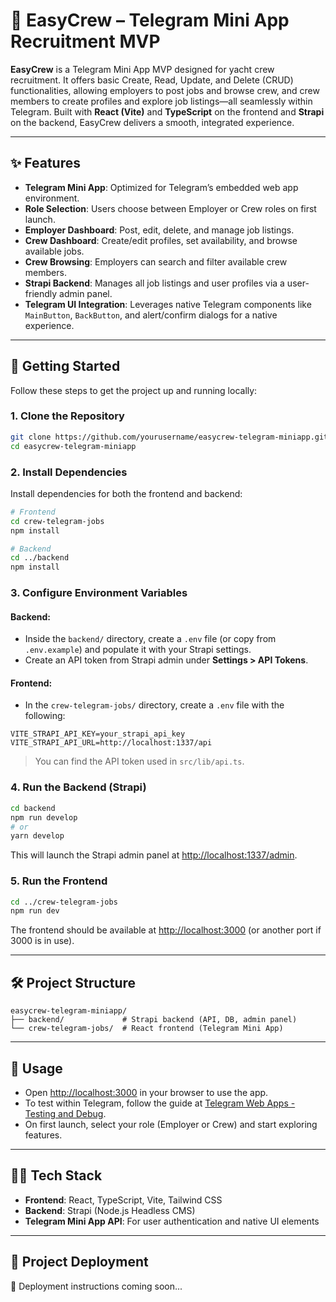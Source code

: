 
# 🚤 EasyCrew – Telegram Mini App Recruitment MVP

**EasyCrew** is a Telegram Mini App MVP designed for yacht crew recruitment. It offers basic Create, Read, Update, and Delete (CRUD) functionalities, allowing employers to post jobs and browse crew, and crew members to create profiles and explore job listings—all seamlessly within Telegram. Built with **React (Vite)** and **TypeScript** on the frontend and **Strapi** on the backend, EasyCrew delivers a smooth, integrated experience.

---

## ✨ Features

- **Telegram Mini App**: Optimized for Telegram’s embedded web app environment.  
- **Role Selection**: Users choose between Employer or Crew roles on first launch.  
- **Employer Dashboard**: Post, edit, delete, and manage job listings.  
- **Crew Dashboard**: Create/edit profiles, set availability, and browse available jobs.  
- **Crew Browsing**: Employers can search and filter available crew members.  
- **Strapi Backend**: Manages all job listings and user profiles via a user-friendly admin panel.  
- **Telegram UI Integration**: Leverages native Telegram components like `MainButton`, `BackButton`, and alert/confirm dialogs for a native experience.

---

## 🚀 Getting Started

Follow these steps to get the project up and running locally:

### 1. Clone the Repository

```bash
git clone https://github.com/yourusername/easycrew-telegram-miniapp.git
cd easycrew-telegram-miniapp
````

### 2. Install Dependencies

Install dependencies for both the frontend and backend:

```bash
# Frontend
cd crew-telegram-jobs
npm install

# Backend
cd ../backend
npm install
```

### 3. Configure Environment Variables

#### Backend:

* Inside the `backend/` directory, create a `.env` file (or copy from `.env.example`) and populate it with your Strapi settings.
* Create an API token from Strapi admin under **Settings > API Tokens**.

#### Frontend:

* In the `crew-telegram-jobs/` directory, create a `.env` file with the following:

```env
VITE_STRAPI_API_KEY=your_strapi_api_key
VITE_STRAPI_API_URL=http://localhost:1337/api
```

> You can find the API token used in `src/lib/api.ts`.

### 4. Run the Backend (Strapi)

```bash
cd backend
npm run develop
# or
yarn develop
```

This will launch the Strapi admin panel at [http://localhost:1337/admin](http://localhost:1337/admin).

### 5. Run the Frontend

```bash
cd ../crew-telegram-jobs
npm run dev
```

The frontend should be available at [http://localhost:3000](http://localhost:3000) (or another port if 3000 is in use).

---

## 🛠️ Project Structure

```
easycrew-telegram-miniapp/
├── backend/             # Strapi backend (API, DB, admin panel)
└── crew-telegram-jobs/  # React frontend (Telegram Mini App)
```

---

## 📝 Usage

* Open [http://localhost:3000](http://localhost:3000) in your browser to use the app.
* To test within Telegram, follow the guide at [Telegram Web Apps - Testing and Debug](https://core.telegram.org/bots/webapps#testing-and-debug).
* On first launch, select your role (Employer or Crew) and start exploring features.

---

## 🧑‍💻 Tech Stack

* **Frontend**: React, TypeScript, Vite, Tailwind CSS
* **Backend**: Strapi (Node.js Headless CMS)
* **Telegram Mini App API**: For user authentication and native UI elements

---

## 🚢 Project Deployment

🔧 Deployment instructions coming soon...
